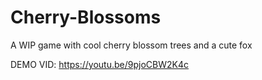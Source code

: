 # Cherry-Blossoms
A WIP game with cool cherry blossom trees and a cute fox

DEMO VID: https://youtu.be/9pjoCBW2K4c
